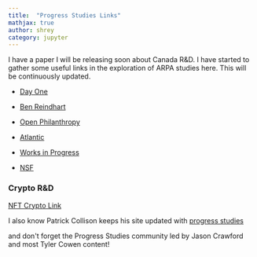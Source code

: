```yaml
---
title:  "Progress Studies Links"
mathjax: true
author: shrey
category: jupyter
---
```


I have a paper I will be releasing soon about Canada R&D. I have started to gather some useful links in the exploration of ARPA studies here. This will be continuously updated. 

- [Day One](https://www.dayoneproject.org/post/focused-research-organizations-to-accelerate-science-technology-and-medicine)

- [Ben Reindhart](https://benjaminreinhardt.com/parpa)

- [Open Philanthropy](https://www.openphilanthropy.org/blog/our-second-chance-program-nih-transformative-research-applicants)

- [Atlantic](https://www.theatlantic.com/business/archive/2016/11/progress-isnt-natural-mokyr/507740/)

- [Works in Progress](https://worksinprogress.co/)

- [NSF](https://www.nsf.gov/od/lpa/nsf50/vbush1945.htm)

### Crypto R&D

[NFT Crypto Link](https://experiment.com/)

I also know Patrick Collison keeps his site updated with [progress studies](https://patrickcollison.com/progress)

and don't forget the Progress Studies community led by Jason Crawford and most Tyler Cowen content! 

